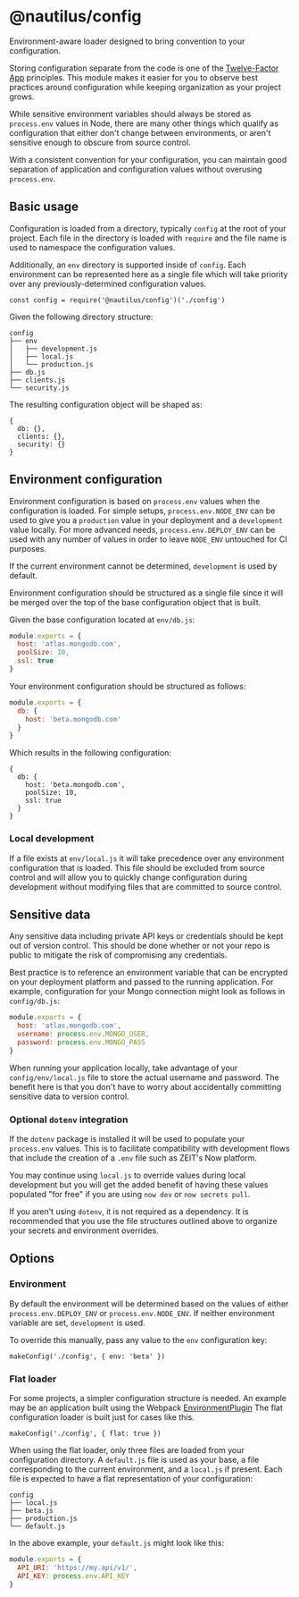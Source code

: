 # @nautilus/config

Environment-aware loader designed to bring convention to your configuration.

Storing configuration separate from the code is one of the [Twelve-Factor App](https://12factor.net/config) principles. This module makes it easier for you to observe best practices around configuration while keeping organization as your project grows.

While sensitive environment variables should always be stored as `process.env` values in Node, there are many other things which qualify as configuration that either don't change between environments, or aren't sensitive enough to obscure from source control.

With a consistent convention for your configuration, you can maintain good separation of application and configuration values without overusing `process.env`.

## Basic usage

Configuration is loaded from a directory, typically `config` at the root of your project. Each file in the directory is loaded with `require` and the file name is used to namespace the configuration values.

Additionally, an `env` directory is supported inside of `config`. Each environment can be represented here as a single file which will take priority over any previously-determined configuration values.

```
const config = require('@nautilus/config')('./config')
```

Given the following directory structure:

```
config
├── env
│   ├── development.js
│   ├── local.js
│   └── production.js
├── db.js
├── clients.js
└── security.js
```

The resulting configuration object will be shaped as:

```
{
  db: {},
  clients: {},
  security: {}
}
```

## Environment configuration

Environment configuration is based on `process.env` values when the configuration is loaded. For simple setups, `process.env.NODE_ENV` can be used to give you a `production` value in your deployment and a `development` value locally. For more advanced needs, `process.env.DEPLOY_ENV` can be used with any number of values in order to leave `NODE_ENV` untouched for CI purposes.

If the current environment cannot be determined, `development` is used by default.

Environment configuration should be structured as a single file since it will be merged over the top of the base configuration object that is built.

Given the base configuration located at `env/db.js`:

```js
module.exports = {
  host: 'atlas.mongodb.com',
  poolSize: 10,
  ssl: true
}
```

Your environment configuration should be structured as follows:

```js
module.exports = {
  db: {
    host: 'beta.mongodb.com'
  }
}
```

Which results in the following configuration:

```
{
  db: {
    host: 'beta.mongodb.com',
    poolSize: 10,
    ssl: true
  }
}
```

### Local development

If a file exists at `env/local.js` it will take precedence over any environment configuration that is loaded. This file should be excluded from source control and will allow you to quickly change configuration during development without modifying files that are committed to source control.

## Sensitive data

Any sensitive data including private API keys or credentials should be kept out of version control. This should be done whether or not your repo is public to mitigate the risk of compromising any credentials.

Best practice is to reference an environment variable that can be encrypted on your deployment platform and passed to the running application. For example, configuration for your Mongo connection might look as follows in `config/db.js`:

```js
module.exports = {
  host: 'atlas.mongodb.com',
  username: process.env.MONGO_USER,
  password: process.env.MONGO_PASS
}
```

When running your application locally, take advantage of your `config/env/local.js` file to store the actual username and password. The benefit here is that you don't have to worry about accidentally committing sensitive data to version control.

### Optional `dotenv` integration

If the `dotenv` package is installed it will be used to populate your `process.env` values. This is to facilitate compatibility with development flows that include the creation of a `.env` file such as ZEIT's Now platform.

You may continue using `local.js` to override values during local development but you will get the added benefit of having these values populated "for free" if you are using `now dev` or `now secrets pull`.

If you aren't using `dotenv`, it is not required as a dependency. It is recommended that you use the file structures outlined above to organize your secrets and environment overrides.

## Options

### Environment

By default the environment will be determined based on the values of either `process.env.DEPLOY_ENV` or `process.env.NODE_ENV`. If neither environment variable are set, `development` is used.

To override this manually, pass any value to the `env` configuration key:

```
makeConfig('./config', { env: 'beta' })
```

### Flat loader

For some projects, a simpler configuration structure is needed. An example may be an application built using the Webpack [EnvironmentPlugin](https://webpack.js.org/plugins/environment-plugin/) The flat configuration loader is built just for cases like this.

```
makeConfig('./config', { flat: true })
```

When using the flat loader, only three files are loaded from your configuration directory. A `default.js` file is used as your base, a file corresponding to the current environment, and a `local.js` if present. Each file is expected to have a flat representation of your configuration:

```
config
├── local.js
├── beta.js
├── production.js
└── default.js
```

In the above example, your `default.js` might look like this:

```js
module.exports = {
  API_URI: 'https://my.api/v1/',
  API_KEY: process.env.API_KEY
}
```
